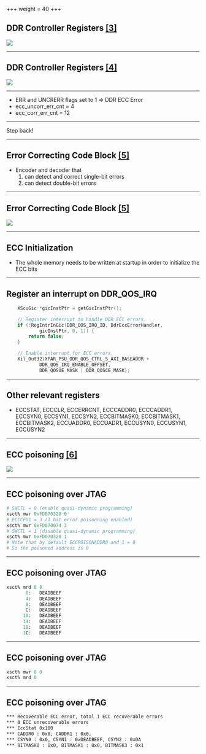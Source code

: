 +++
weight = 40
+++

## DDR Controller Registers [[3]](https://www.xilinx.com/html_docs/registers/ug1087/ddr_qos_ctrl___qos_irq_status.html)

![](/qos_irq_status.png)

---

## DDR Controller Registers [[4]](https://www.xilinx.com/html_docs/registers/ug1087/ddrc___eccerrcnt.html)

![](/eccerrcnt.png)

---

* ERR and UNCRERR flags set to 1 => DDR ECC Error
* ecc_uncorr_err_cnt = 4
* ecc_corr_err_cnt = 12

---

Step back!

---

## Error Correcting Code Block [[5]](https://www.xilinx.com/support/documentation/user_guides/ug1085-zynq-ultrascale-trm.pdf)

* Encoder and decoder that
	1. can detect and correct single-bit errors
	2. can detect double-bit errors 

---

## Error Correcting Code Block [[5]](https://www.xilinx.com/support/documentation/user_guides/ug1085-zynq-ultrascale-trm.pdf)

![](/ddr-ecc-block.png)

---

## ECC Initialization

* The whole memory needs to be written at startup in order to initialize the ECC bits

---

## Register an interrupt on DDR_QOS_IRQ

```c
	XScuGic *gicInstPtr = getGicInstPtr();

	// Register interrupt to handle DDR ECC errors.
	if (!RegIntrInGic(DDR_QOS_IRQ_ID, DdrEccErrorHandler,
			gicInstPtr, 0, 1)) {
		return false;
	}

	// Enable interrupt for ECC errors.
	Xil_Out32(XPAR_PSU_DDR_QOS_CTRL_S_AXI_BASEADDR +
			DDR_QOS_IRQ_ENABLE_OFFSET,
			DDR_QOSUE_MASK | DDR_QOSCE_MASK);
```

---

## Other relevant registers

* ECCSTAT, ECCCLR, ECCERRCNT, ECCCADDR0, ECCCADDR1, ECCSYN0, ECCSYN1, ECCSYN2, ECCBITMASK0, ECCBITMASK1, ECCBITMASK2, ECCUADDR0, ECCUADR1, ECCUSYN0, ECCUSYN1, ECCUSYN2

---

## ECC poisoning [[6]](https://www.xilinx.com/html_docs/registers/ug1087/ug1087-zynq-ultrascale-registers.html#mod___ddrc.html)

![](/ecccfg1.png)

---

## ECC poisoning over JTAG

```tcl
# SWCTL = 0 (enable quasi-dynamic programming)
xsct% mwr 0xFD070320 0
# ECCCFG1 = 3 (1 bit error poisonning enabled)
xsct% mwr 0xFD070074 3
# SWCTL = 1 (disable quasi-dynamic programming)
xsct% mwr 0xFD070320 1
# Note that by default ECCPOISONADDR0 and 1 = 0
# So the poisoned address is 0
```

---

## ECC poisoning over JTAG

```tcl
xsct% mrd 0 8
       0:   DEADBEEF
       4:   DEADBEEF
       8:   DEADBEEF
       C:   DEADBEEF
      10:   DEADBEEF
      14:   DEADBEEF
      18:   DEADBEEF
      1C:   DEADBEEF
```

---

## ECC poisoning over JTAG

```tcl
xsct% mwr 0 0
xsct% mrd 0
```
---

## ECC poisoning over JTAG

```sh
*** Recoverable ECC error, total 1 ECC recoverable errors
*** 0 ECC unrecoverable errors
*** EccStat 0x100
*** CADDR0 : 0x0, CADDR1 : 0x0, 
*** CSYN0 : 0x0, CSYN1 : 0xDEADBEEF, CSYN2 : 0xDA
*** BITMASK0 : 0x0, BITMASK1 : 0x0, BITMASK3 : 0x1

```
